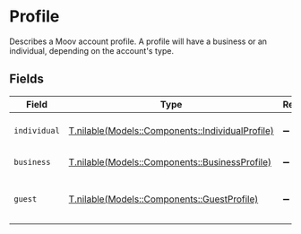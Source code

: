 # Profile

Describes a Moov account profile. A profile will have a business or an individual, depending on the account's type.


## Fields

| Field                                                                                        | Type                                                                                         | Required                                                                                     | Description                                                                                  |
| -------------------------------------------------------------------------------------------- | -------------------------------------------------------------------------------------------- | -------------------------------------------------------------------------------------------- | -------------------------------------------------------------------------------------------- |
| `individual`                                                                                 | [T.nilable(Models::Components::IndividualProfile)](../../models/shared/individualprofile.md) | :heavy_minus_sign:                                                                           | Describes an individual.                                                                     |
| `business`                                                                                   | [T.nilable(Models::Components::BusinessProfile)](../../models/shared/businessprofile.md)     | :heavy_minus_sign:                                                                           | Describes a business.                                                                        |
| `guest`                                                                                      | [T.nilable(Models::Components::GuestProfile)](../../models/shared/guestprofile.md)           | :heavy_minus_sign:                                                                           | Describes a guest account profile.                                                           |